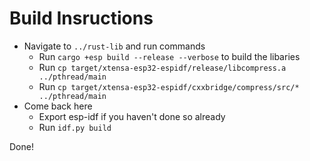 # Build Insructions

- Navigate to `../rust-lib` and run commands
    - Run `cargo +esp build --release --verbose` to build the libaries
    - Run `cp target/xtensa-esp32-espidf/release/libcompress.a ../pthread/main`
    - Run `cp target/xtensa-esp32-espidf/cxxbridge/compress/src/* ../pthread/main`
- Come back here
    - Export esp-idf if you haven't done so already
    - Run `idf.py build`

Done!